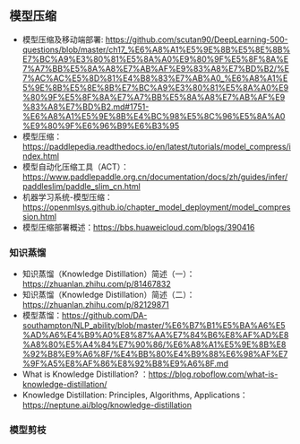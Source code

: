

## 模型压缩

- 模型压缩及移动端部署: https://github.com/scutan90/DeepLearning-500-questions/blob/master/ch17_%E6%A8%A1%E5%9E%8B%E5%8E%8B%E7%BC%A9%E3%80%81%E5%8A%A0%E9%80%9F%E5%8F%8A%E7%A7%BB%E5%8A%A8%E7%AB%AF%E9%83%A8%E7%BD%B2/%E7%AC%AC%E5%8D%81%E4%B8%83%E7%AB%A0_%E6%A8%A1%E5%9E%8B%E5%8E%8B%E7%BC%A9%E3%80%81%E5%8A%A0%E9%80%9F%E5%8F%8A%E7%A7%BB%E5%8A%A8%E7%AB%AF%E9%83%A8%E7%BD%B2.md#1751-%E6%A8%A1%E5%9E%8B%E4%BC%98%E5%8C%96%E5%8A%A0%E9%80%9F%E6%96%B9%E6%B3%95
- 模型压缩：https://paddlepedia.readthedocs.io/en/latest/tutorials/model_compress/index.html
- 模型自动化压缩工具（ACT）：https://www.paddlepaddle.org.cn/documentation/docs/zh/guides/infer/paddleslim/paddle_slim_cn.html
- 机器学习系统-模型压缩：https://openmlsys.github.io/chapter_model_deployment/model_compression.html
- 模型压缩部署概述：https://bbs.huaweicloud.com/blogs/390416


### 知识蒸馏


- 知识蒸馏（Knowledge Distillation）简述（一）：https://zhuanlan.zhihu.com/p/81467832
- 知识蒸馏（Knowledge Distillation）简述（二）：https://zhuanlan.zhihu.com/p/82129871
- 模型蒸馏：https://github.com/DA-southampton/NLP_ability/blob/master/%E6%B7%B1%E5%BA%A6%E5%AD%A6%E4%B9%A0%E8%87%AA%E7%84%B6%E8%AF%AD%E8%A8%80%E5%A4%84%E7%90%86/%E6%A8%A1%E5%9E%8B%E8%92%B8%E9%A6%8F/%E4%BB%80%E4%B9%88%E6%98%AF%E7%9F%A5%E8%AF%86%E8%92%B8%E9%A6%8F.md
- What is Knowledge Distillation? ：https://blog.roboflow.com/what-is-knowledge-distillation/
- Knowledge Distillation: Principles, Algorithms, Applications：https://neptune.ai/blog/knowledge-distillation



### 模型剪枝





